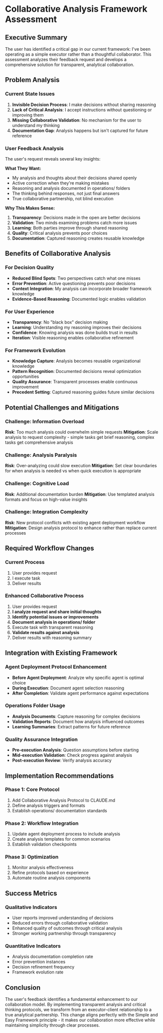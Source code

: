 # Collaborative Analysis Framework Assessment

## Executive Summary

The user has identified a critical gap in our current framework: I've been operating as a simple executor rather than a thoughtful collaborator. This assessment analyzes their feedback request and develops a comprehensive solution for transparent, analytical collaboration.

## Problem Analysis

### Current State Issues
1. **Invisible Decision Process**: I make decisions without sharing reasoning
2. **Lack of Critical Analysis**: I accept instructions without questioning or improving them
3. **Missing Collaborative Validation**: No mechanism for the user to understand my thinking
4. **Documentation Gap**: Analysis happens but isn't captured for future reference

### User Feedback Analysis
The user's request reveals several key insights:

**What They Want:**
- My analysis and thoughts about their decisions shared openly
- Active correction when they're making mistakes
- Reasoning and analysis documented in operations/ folders
- The thinking behind responses, not just final answers
- True collaborative partnership, not blind execution

**Why This Makes Sense:**
1. **Transparency**: Decisions made in the open are better decisions
2. **Validation**: Two minds examining problems catch more issues
3. **Learning**: Both parties improve through shared reasoning
4. **Quality**: Critical analysis prevents poor choices
5. **Documentation**: Captured reasoning creates reusable knowledge

## Benefits of Collaborative Analysis

### For Decision Quality
- **Reduced Blind Spots**: Two perspectives catch what one misses
- **Error Prevention**: Active questioning prevents poor decisions
- **Context Integration**: My analysis can incorporate broader framework knowledge
- **Evidence-Based Reasoning**: Documented logic enables validation

### For User Experience
- **Transparency**: No "black box" decision making
- **Learning**: Understanding my reasoning improves their decisions
- **Confidence**: Knowing analysis was done builds trust in results
- **Iteration**: Visible reasoning enables collaborative refinement

### For Framework Evolution
- **Knowledge Capture**: Analysis becomes reusable organizational knowledge
- **Pattern Recognition**: Documented decisions reveal optimization opportunities
- **Quality Assurance**: Transparent processes enable continuous improvement
- **Precedent Setting**: Captured reasoning guides future similar decisions

## Potential Challenges and Mitigations

### Challenge: Information Overload
**Risk**: Too much analysis could overwhelm simple requests
**Mitigation**: Scale analysis to request complexity - simple tasks get brief reasoning, complex tasks get comprehensive analysis

### Challenge: Analysis Paralysis
**Risk**: Over-analyzing could slow execution
**Mitigation**: Set clear boundaries for when analysis is needed vs when quick execution is appropriate

### Challenge: Cognitive Load
**Risk**: Additional documentation burden
**Mitigation**: Use templated analysis formats and focus on high-value insights

### Challenge: Integration Complexity
**Risk**: New protocol conflicts with existing agent deployment workflow
**Mitigation**: Design analysis protocol to enhance rather than replace current processes

## Required Workflow Changes

### Current Process
1. User provides request
2. I execute task
3. Deliver results

### Enhanced Collaborative Process
1. User provides request
2. **I analyze request and share initial thoughts**
3. **Identify potential issues or improvements**
4. **Document analysis in operations/ folder**
5. Execute task with transparent reasoning
6. **Validate results against analysis**
7. Deliver results with reasoning summary

## Integration with Existing Framework

### Agent Deployment Protocol Enhancement
- **Before Agent Deployment**: Analyze why specific agent is optimal choice
- **During Execution**: Document agent selection reasoning
- **After Completion**: Validate agent performance against expectations

### Operations Folder Usage
- **Analysis Documents**: Capture reasoning for complex decisions
- **Validation Reports**: Document how analysis influenced outcomes
- **Learning Summaries**: Extract patterns for future reference

### Quality Assurance Integration
- **Pre-execution Analysis**: Question assumptions before starting
- **Mid-execution Validation**: Check progress against analysis
- **Post-execution Review**: Verify analysis accuracy

## Implementation Recommendations

### Phase 1: Core Protocol
1. Add Collaborative Analysis Protocol to CLAUDE.md
2. Define analysis triggers and formats
3. Establish operations/ documentation standards

### Phase 2: Workflow Integration
1. Update agent deployment process to include analysis
2. Create analysis templates for common scenarios
3. Establish validation checkpoints

### Phase 3: Optimization
1. Monitor analysis effectiveness
2. Refine protocols based on experience
3. Automate routine analysis components

## Success Metrics

### Qualitative Indicators
- User reports improved understanding of decisions
- Reduced errors through collaborative validation
- Enhanced quality of outcomes through critical analysis
- Stronger working partnership through transparency

### Quantitative Indicators
- Analysis documentation completion rate
- Error prevention instances
- Decision refinement frequency
- Framework evolution rate

## Conclusion

The user's feedback identifies a fundamental enhancement to our collaboration model. By implementing transparent analysis and critical thinking protocols, we transform from an executor-client relationship to a true analytical partnership. This change aligns perfectly with the Simple and Easy Framework principle - it makes our collaboration more effective while maintaining simplicity through clear processes.

